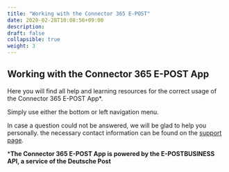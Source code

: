 ```yaml
---
title: "Working with the Connector 365 E-POST"
date: 2020-02-28T10:08:56+09:00
description: 
draft: false
collapsible: true
weight: 3
---
```

## Working with the Connector 365 E-POST App

Here you will find all help and learning resources for the correct usage of the Connector 365 E-POST App*.

Simply use either the bottom or left navigation menu.

In case a question could not be answered, we will be glad to help you personally. the necessary contact information can be found on the [support page](en-us/apps/e-post/support/).



***The Connector 365 E-POST App is powered by the E-POSTBUSINESS API, a service of the Deutsche Post**